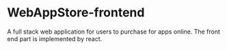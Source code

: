 # WebAppStore-frontend
A full stack web application for users to purchase for apps  online. The front end part is implemented by react.
